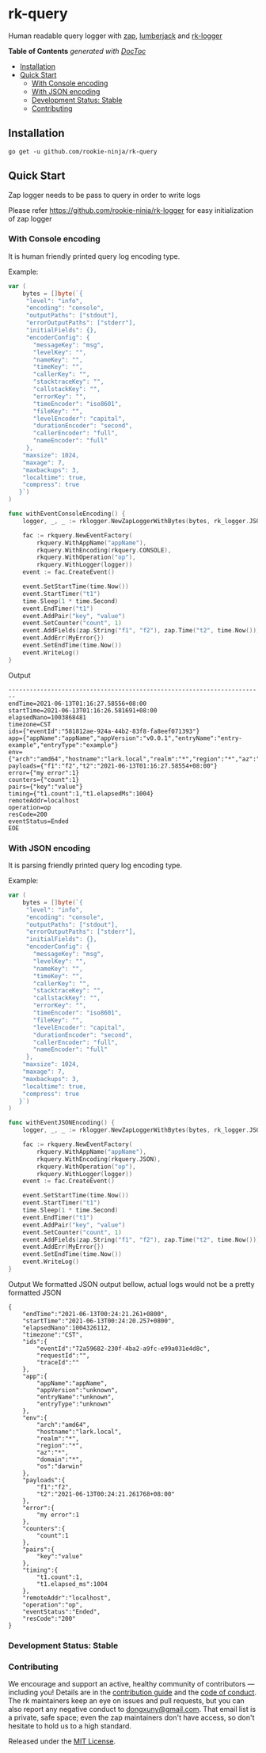# rk-query
Human readable query logger with [zap](https://github.com/uber-go/zap), [lumberjack](https://github.com/natefinch/lumberjack) and [rk-logger](https://github.com/rookie-ninja/rk-logger)

<!-- START doctoc generated TOC please keep comment here to allow auto update -->
<!-- DON'T EDIT THIS SECTION, INSTEAD RE-RUN doctoc TO UPDATE -->
**Table of Contents**  *generated with [DocToc](https://github.com/thlorenz/doctoc)*

- [Installation](#installation)
- [Quick Start](#quick-start)
  - [With Console encoding](#with-console-encoding)
  - [With JSON encoding](#with-json-encoding)
  - [Development Status: Stable](#development-status-stable)
  - [Contributing](#contributing)

<!-- END doctoc generated TOC please keep comment here to allow auto update -->

## Installation
`go get -u github.com/rookie-ninja/rk-query`

## Quick Start
Zap logger needs to be pass to query in order to write logs

Please refer https://github.com/rookie-ninja/rk-logger for easy initialization of zap logger

### With Console encoding
It is human friendly printed query log encoding type.

Example:
```go
var (
    bytes = []byte(`{
     "level": "info",
     "encoding": "console",
     "outputPaths": ["stdout"],
     "errorOutputPaths": ["stderr"],
     "initialFields": {},
     "encoderConfig": {
       "messageKey": "msg",
       "levelKey": "",
       "nameKey": "",
       "timeKey": "",
       "callerKey": "",
       "stacktraceKey": "",
       "callstackKey": "",
       "errorKey": "",
       "timeEncoder": "iso8601",
       "fileKey": "",
       "levelEncoder": "capital",
       "durationEncoder": "second",
       "callerEncoder": "full",
       "nameEncoder": "full"
     },
    "maxsize": 1024,
    "maxage": 7,
    "maxbackups": 3,
    "localtime": true,
    "compress": true
   }`)
)

func withEventConsoleEncoding() {
	logger, _, _ := rklogger.NewZapLoggerWithBytes(bytes, rk_logger.JSON)

	fac := rkquery.NewEventFactory(
		rkquery.WithAppName("appName"),
		rkquery.WithEncoding(rkquery.CONSOLE),
		rkquery.WithOperation("op"),
		rkquery.WithLogger(logger))
	event := fac.CreateEvent()

	event.SetStartTime(time.Now())
	event.StartTimer("t1")
	time.Sleep(1 * time.Second)
	event.EndTimer("t1")
	event.AddPair("key", "value")
	event.SetCounter("count", 1)
	event.AddFields(zap.String("f1", "f2"), zap.Time("t2", time.Now()))
	event.AddErr(MyError{})
	event.SetEndTime(time.Now())
	event.WriteLog()
}
```
Output
```
------------------------------------------------------------------------
endTime=2021-06-13T01:16:27.58556+08:00
startTime=2021-06-13T01:16:26.581691+08:00
elapsedNano=1003868481
timezone=CST
ids={"eventId":"581812ae-924a-44b2-83f8-fa8eef071393"}
app={"appName":"appName","appVersion":"v0.0.1","entryName":"entry-example","entryType":"example"}
env={"arch":"amd64","hostname":"lark.local","realm":"*","region":"*","az":"*","domain":"*","os":"darwin"}
payloads={"f1":"f2","t2":"2021-06-13T01:16:27.58554+08:00"}
error={"my error":1}
counters={"count":1}
pairs={"key":"value"}
timing={"t1.count":1,"t1.elapsedMs":1004}
remoteAddr=localhost
operation=op
resCode=200
eventStatus=Ended
EOE
```

### With JSON encoding
It is parsing friendly printed query log encoding type.

Example:
```go
var (
    bytes = []byte(`{
     "level": "info",
     "encoding": "console",
     "outputPaths": ["stdout"],
     "errorOutputPaths": ["stderr"],
     "initialFields": {},
     "encoderConfig": {
       "messageKey": "msg",
       "levelKey": "",
       "nameKey": "",
       "timeKey": "",
       "callerKey": "",
       "stacktraceKey": "",
       "callstackKey": "",
       "errorKey": "",
       "timeEncoder": "iso8601",
       "fileKey": "",
       "levelEncoder": "capital",
       "durationEncoder": "second",
       "callerEncoder": "full",
       "nameEncoder": "full"
     },
    "maxsize": 1024,
    "maxage": 7,
    "maxbackups": 3,
    "localtime": true,
    "compress": true
   }`)
)

func withEventJSONEncoding() {
	logger, _, _ := rklogger.NewZapLoggerWithBytes(bytes, rk_logger.JSON)

	fac := rkquery.NewEventFactory(
		rkquery.WithAppName("appName"),
		rkquery.WithEncoding(rkquery.JSON),
		rkquery.WithOperation("op"),
		rkquery.WithLogger(logger))
	event := fac.CreateEvent()

	event.SetStartTime(time.Now())
	event.StartTimer("t1")
	time.Sleep(1 * time.Second)
	event.EndTimer("t1")
	event.AddPair("key", "value")
	event.SetCounter("count", 1)
	event.AddFields(zap.String("f1", "f2"), zap.Time("t2", time.Now()))
	event.AddErr(MyError{})
	event.SetEndTime(time.Now())
	event.WriteLog()
}
```
Output 
We formatted JSON output bellow, actual logs would not be a pretty formatted JSON
```
{
    "endTime":"2021-06-13T00:24:21.261+0800",
    "startTime":"2021-06-13T00:24:20.257+0800",
    "elapsedNano":1004326112,
    "timezone":"CST",
    "ids":{
        "eventId":"72a59682-230f-4ba2-a9fc-e99a031e4d8c",
        "requestId":"",
        "traceId":""
    },
    "app":{
        "appName":"appName",
        "appVersion":"unknown",
        "entryName":"unknown",
        "entryType":"unknown"
    },
    "env":{
        "arch":"amd64",
        "hostname":"lark.local",
        "realm":"*",
        "region":"*",
        "az":"*",
        "domain":"*",
        "os":"darwin"
    },
    "payloads":{
        "f1":"f2",
        "t2":"2021-06-13T00:24:21.261768+08:00"
    },
    "error":{
        "my error":1
    },
    "counters":{
        "count":1
    },
    "pairs":{
        "key":"value"
    },
    "timing":{
        "t1.count":1,
        "t1.elapsed_ms":1004
    },
    "remoteAddr":"localhost",
    "operation":"op",
    "eventStatus":"Ended",
    "resCode":"200"
}
```

### Development Status: Stable

### Contributing
We encourage and support an active, healthy community of contributors &mdash;
including you! Details are in the [contribution guide](CONTRIBUTING.md) and
the [code of conduct](CODE_OF_CONDUCT.md). The rk maintainers keep an eye on
issues and pull requests, but you can also report any negative conduct to
dongxuny@gmail.com. That email list is a private, safe space; even the zap
maintainers don't have access, so don't hesitate to hold us to a high
standard.

Released under the [MIT License](LICENSE).

